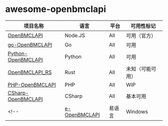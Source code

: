 # awesome-openbmclapi

| 项目名称 | 语言 | 平台 | 可用性标记 |
|---|---|---|---|
| [OpenBMCLAPI](https://github.com/bangbang93/openbmclapi) | Node.JS | All | 可用（官方） |
| [go-OpenBMCLAPI](https://github.com/LiterMC/go-openbmclapi) | Go | All | 可用 |
| [Python-OpenBMCLAPI](https://github.com/TTB-Network/python-openbmclapi) | Python | All | 可用 |
| [OpenBMCLAPI_RS](https://github.com/HWServer/openbmclapi_rs) | Rust | All | 未知（可能可用） |
| [PHP-OpenBMCLAPI](https://github.com/Mxmilu666/php-openbmclapi) | PHP | All | WIP |
| [CSharp-OpenBMCLAPI](https://github.com/SALTWOOD/CSharp-OpenBMCLAPI) | CSharp | All | 基本可用 |
<!-- | [e-OpenBMCLAPI](https://github.com/kndxhz/e-openbmclapi) | 易语言 | Windows | WIP |  (Uncomment it when it has actual code)-->

